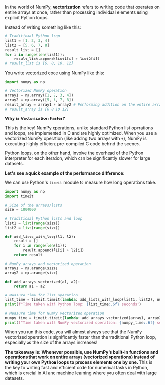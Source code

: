 In the world of NumPy, **vectorization** refers to writing code that operates on entire arrays at once, rather than processing individual elements using explicit Python loops.

Instead of writing something like this:

```Python
# Traditional Python loop
list1 = [1, 2, 3, 4]
list2 = [5, 6, 7, 8]
result_list = []
for i in range(len(list1)):
    result_list.append(list1[i] + list2[i])
# result_list is [6, 8, 10, 12]
```

You write vectorized code using NumPy like this:

```python
import numpy as np

# Vectorized NumPy operation
array1 = np.array([1, 2, 3, 4])
array2 = np.array([5, 6, 7, 8])
result_array = array1 + array2 # Performing addition on the entire arrays
# result_array is [6 8 10 12]
```

**Why is Vectorization Faster?**

This is the key! NumPy operations, unlike standard Python list operations and loops, are implemented in C and are highly optimized. When you use a vectorized NumPy operation (like adding two arrays with `+`), NumPy is executing highly efficient pre-compiled C code behind the scenes.

Python loops, on the other hand, involve the overhead of the Python interpreter for each iteration, which can be significantly slower for large datasets.

**Let's see a quick example of the performance difference:**

We can use Python's `timeit` module to measure how long operations take.

```python
import numpy as np
import timeit

# Size of the arrays/lists
size = 1000000

# Traditional Python lists and loop
list1 = list(range(size))
list2 = list(range(size))

def add_lists_with_loop(l1, l2):
    result = []
    for i in range(len(l1)):
        result.append(l1[i] + l2[i])
    return result

# NumPy arrays and vectorized operation
array1 = np.arange(size)
array2 = np.arange(size)

def add_arrays_vectorized(a1, a2):
    return a1 + a2

# Measure time for list operation
list_time = timeit.timeit(lambda: add_lists_with_loop(list1, list2), number=1)
print(f"Time taken with Python loop: {list_time:.6f} seconds")

# Measure time for NumPy vectorized operation
numpy_time = timeit.timeit(lambda: add_arrays_vectorized(array1, array2), number=1)
print(f"Time taken with NumPy vectorized operation: {numpy_time:.6f} seconds")
```

When you run this code, you will almost always see that the NumPy vectorized operation is significantly faster than the traditional Python loop, especially as the size of the arrays increases!

**The takeaway is: Whenever possible, use NumPy's built-in functions and operations that work on entire arrays (vectorized operations) instead of writing your own Python loops to process elements one by one.** This is the key to writing fast and efficient code for numerical tasks in Python, which is crucial in AI and machine learning where you often deal with large datasets.